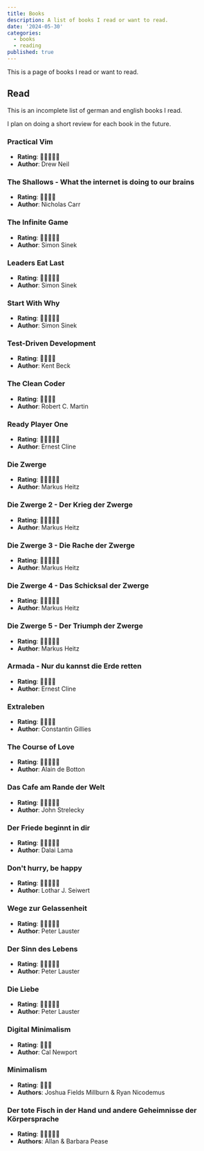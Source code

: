 ```yaml
---
title: Books
description: A list of books I read or want to read.
date: '2024-05-30'
categories:
  - books
  - reading
published: true
---
```


This is a page of books I read or want to read.

## Read

This is an incomplete list of german and english books I read.

I plan on doing a short review for each book in the future.

### Practical Vim

- **Rating**: 🍌🍌🍌🍌🍌
- **Author**: Drew Neil

### The Shallows - What the internet is doing to our brains

- **Rating**: 🍌🍌🍌🍌
- **Author**: Nicholas Carr

### The Infinite Game

- **Rating**: 🍌🍌🍌🍌🍌
- **Author**: Simon Sinek

### Leaders Eat Last

- **Rating**: 🍌🍌🍌🍌🍌
- **Author**: Simon Sinek

### Start With Why

- **Rating**: 🍌🍌🍌🍌🍌
- **Author**: Simon Sinek

### Test-Driven Development

- **Rating**: 🍌🍌🍌🍌
- **Author**: Kent Beck

### The Clean Coder

- **Rating**: 🍌🍌🍌🍌
- **Author**: Robert C. Martin

### Ready Player One

- **Rating**: 🍌🍌🍌🍌🍌
- **Author**: Ernest Cline

### Die Zwerge

- **Rating**: 🍌🍌🍌🍌🍌
- **Author**: Markus Heitz

### Die Zwerge 2 - Der Krieg der Zwerge

- **Rating**: 🍌🍌🍌🍌🍌
- **Author**: Markus Heitz

### Die Zwerge 3 - Die Rache der Zwerge

- **Rating**: 🍌🍌🍌🍌🍌
- **Author**: Markus Heitz

### Die Zwerge 4 - Das Schicksal der Zwerge

- **Rating**: 🍌🍌🍌🍌🍌
- **Author**: Markus Heitz

### Die Zwerge 5 - Der Triumph der Zwerge

- **Rating**: 🍌🍌🍌🍌🍌
- **Author**: Markus Heitz

### Armada - Nur du kannst die Erde retten

- **Rating**: 🍌🍌🍌🍌
- **Author**: Ernest Cline

### Extraleben

- **Rating**: 🍌🍌🍌🍌
- **Author**: Constantin Gillies

### The Course of Love

- **Rating**: 🍌🍌🍌🍌🍌
- **Author**: Alain de Botton

### Das Cafe am Rande der Welt

- **Rating**: 🍌🍌🍌🍌🍌
- **Author**: John Strelecky

### Der Friede beginnt in dir

- **Rating**: 🍌🍌🍌🍌🍌
- **Author**: Dalai Lama

### Don't hurry, be happy

- **Rating**: 🍌🍌🍌🍌🍌
- **Author**: Lothar J. Seiwert

### Wege zur Gelassenheit

- **Rating**: 🍌🍌🍌🍌🍌
- **Author**: Peter Lauster

### Der Sinn des Lebens

- **Rating**: 🍌🍌🍌🍌🍌
- **Author**: Peter Lauster

### Die Liebe

- **Rating**: 🍌🍌🍌🍌🍌
- **Author**: Peter Lauster

### Digital Minimalism

- **Rating**: 🍌🍌🍌
- **Author**: Cal Newport

### Minimalism

- **Rating**: 🍌🍌🍌
- **Authors**: Joshua Fields Millburn & Ryan Nicodemus

### Der tote Fisch in der Hand und andere Geheimnisse der Körpersprache

- **Rating**: 🍌🍌🍌🍌🍌
- **Authors**: Allan & Barbara Pease

